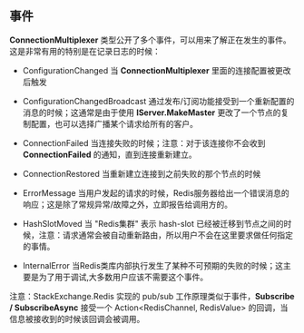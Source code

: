 ## 事件

**ConnectionMultiplexer** 类型公开了多个事件，可以用来了解正在发生的事件。这是非常有用的特别是在记录日志的时候：

* ConfigurationChanged 当 **ConnectionMultiplexer** 里面的连接配置被更改后触发

* ConfigurationChangedBroadcast 通过发布/订阅功能接受到一个重新配置的消息的时候；这通常是由于使用 **IServer.MakeMaster** 更改了一个节点的复制配置，也可以选择广播某个请求给所有的客户。

* ConnectionFailed 当连接失败的时候；注意：对于该连接你不会收到 **ConnectionFailed** 的通知，直到连接重新建立。

* ConnectionRestored 当重新建立连接到之前失败的那个节点的时候

* ErrorMessage 当用户发起的请求的时候，Redis服务器给出一个错误消息的响应；这是除了常规异常/故障之外，立即报告给调用方的。

* HashSlotMoved 当 "Redis集群" 表示 hash-slot 已经被迁移到节点之间的时候，注意：请求通常会被自动重新路由，所以用户不会在这里要求做任何指定的事情。

* InternalError 当Redis类库内部执行发生了某种不可预期的失败的时候；这主要是为了用于调试,大多数用户应该不需要这个事件。

注意：StackExchange.Redis 实现的 pub/sub 工作原理类似于事件，**Subscribe / SubscribeAsync** 接受一个 Action<RedisChannel, RedisValue> 的回调，当信息被接收到的时候该回调会被调用。
